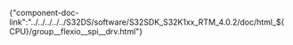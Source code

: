 {"component-doc-link":"../../../../../S32DS/software/S32SDK_S32K1xx_RTM_4.0.2/doc/html_${CPU}/group__flexio__spi__drv.html"}
